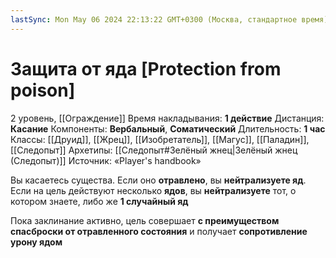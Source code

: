 ```yaml
---
lastSync: Mon May 06 2024 22:13:22 GMT+0300 (Москва, стандартное время)
---
```

# Защита от яда [Protection from poison]
2 уровень, [[Ограждение]]
Время накладывания: **1 действие**
Дистанция: **Касание**
Компоненты: **Вербальный**, **Соматический**
Длительность: **1 час**
Классы: [[Друид]], [[Жрец]], [[Изобретатель]], [[Магус]], [[Паладин]], [[Следопыт]]
Архетипы: [[Следопыт#Зелёный жнец|Зелёный жнец (Следопыт)]]
Источник: «Player's handbook»

Вы касаетесь существа. Если оно **отравлено**, вы **нейтрализуете яд**. Если на цель действуют несколько **ядов**, вы **нейтрализуете** тот, о котором знаете, либо же **1 случайный яд**

Пока заклинание активно, цель совершает **с преимуществом спасброски от отравленного состояния** и получает **сопротивление урону ядом**